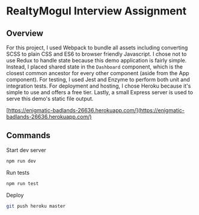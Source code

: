 # RealtyMogul Interview Assignment

## Overview

For this project, I used Webpack to bundle all assets including converting SCSS to plain CSS and ES6 to browser friendly Javascript. I chose not to use Redux to handle state because this demo application is fairly simple. Instead, I placed shared state in the `Dashboard` component, which is the closest common ancestor for every other component (aside from the App component). For testing, I used Jest and Enzyme to perform both unit and integration tests. For deployment and hosting, I chose Heroku because it's simple to use and offers a free tier. Lastly, a small Express server is used to serve this demo's static file output.

[https://enigmatic-badlands-26636.herokuapp.com/](https://enigmatic-badlands-26636.herokuapp.com/)

## Commands

Start dev server
```bash
npm run dev
```

Run tests
```bash
npm run test
```

Deploy
```bash
git push heroku master
```